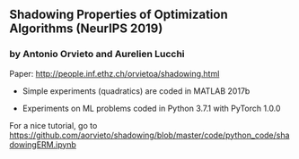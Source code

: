 ## Shadowing Properties of Optimization Algorithms (NeurIPS 2019)
### by Antonio Orvieto and Aurelien Lucchi

Paper: http://people.inf.ethz.ch/orvietoa/shadowing.html

- Simple experiments (quadratics) are coded in MATLAB 2017b

- Experiments on ML problems coded in Python 3.7.1 with PyTorch 1.0.0

For a nice tutorial, go to https://github.com/aorvieto/shadowing/blob/master/code/python_code/shadowingERM.ipynb


